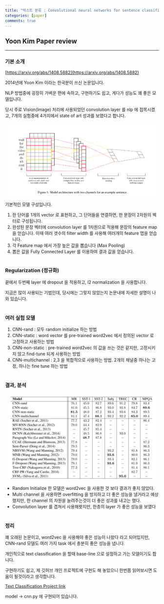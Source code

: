 ```yaml
---
title: "텍스트 분류 : Convolutional neural networks for sentence classification"
categories: [paper]
comments: true
---
```


## Yoon Kim Paper review
---
### 기본 소개

[https://arxiv.org/abs/1408.5882](https://arxiv.org/abs/1408.5882)

2014년에 Yoon Kim 이라는 한국분이 쓰신 논문입니다.

NLP 방법중에 굉장히 가벼운 편에 속하고, 구현하기도 쉽고, 게다가 성능도 꽤 좋은 모델입니다.

당시 주로 Vision(Image) 처리에 사용되었던 convolution layer 를 nlp 에 접목시켰고, 7개의 실험중에 4가지에서 state of art 성과를 보였다고 합니다.

![model_architecture](../assets/post_img/paper/paper1_1.png)

기본적인 모델 구성입니다. 

1. 한 단어를 1개의 vector 로 표현하고, 그 단어들을 연결하면, 한 문장이 2차원의 벡터로 구성됩니다. 
2. 완성된 문장 벡터에 convolution layer 를 1차원으로 적용해 문장의 feature map 을 얻습니다. 이때 여러 갯수의 filter width 를 사용해 여러개의 feature 맵을 얻습니다.
3. 각 Feature map 에서 가장 높은 값을 뽑습니다 (Max Pooling)
4. 뽑은 값을 Fully Connected Layer 를 이용하여 결과 값을 얻습니다.
<br /><br />

### Regularization (정규화)

끝에서 두번째 layer 에 dropout 을 적용하고, l2 normalization 을 사용합니다.

지금은 많이 사용되는 기법인데, 당시에는 그렇지 않았는지 논문내에 자세한 설명이 나와 있습니다.
<br /><br />

### 여러 실험 모델

1. CNN-rand : 모두 random initialize 하는 방법
2. CNN-static : word vector 를 pre-trained word2vec 에서 정의된 vector 로 고정하고 사용하는 방법
3. CNN-non-static : pre-trained word2vec 의 값을 쓰는 것은 같지만, 고정시키지 않고 find-tune 되게 사용하는 방법
4. CNN-multichannel : 2,3 을 복합적으로 사용하는 방법.  2개의 채널중 하나는 고정, 하나는 fine tune 하는 방법
<br /><br />

### 결과, 분석

![result](../assets/post_img/paper/paper1_2.png)


- Random Initialize  한 모델은 word2vec 을 사용한 것 보다 결과가 좋지 않았다.
- Multi channel 을 사용하면 overfitting 을 방지하고 더 좋은 성능을 낼거라고 예상했지만, 한 channel 의 차원을 늘려주는것이 더 좋은 성과를 내고는 했다.
- Convolution layer 를 겹쳐서 사용해봣지만, 한층의 layer 가 좋은 성능을 보였다
<br /><br />


### 정리

꽤 오래된 논문이고, word2vec 을 사용해야 좋은 성능이 나왔다 라고 되어있지만, CNN-rand 모델도 여러 가지 task 에서 충분히 좋은 성능을 냅니다.

개인적으로 text classification 을 할때 base-line 으로 설정하고 가는 모델이기도 합니다.

구현하기도 쉽고, 제 깃허브 개인 프로젝트에 구현도 해 놓았으니 한번쯤 읽어보시면 도움이 될것이라고 생각합니다.

[Text Classification Project link](https://github.com/paper-cat/Text-Classifications)

model -> cnn.py 에 구현되어 있습니다.